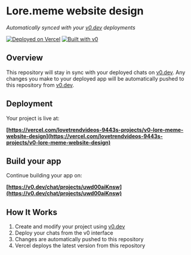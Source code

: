 # Lore.meme website design

*Automatically synced with your [v0.dev](https://v0.dev) deployments*

[![Deployed on Vercel](https://img.shields.io/badge/Deployed%20on-Vercel-black?style=for-the-badge&logo=vercel)](https://vercel.com/lovetrendvideos-9443s-projects/v0-lore-meme-website-design)
[![Built with v0](https://img.shields.io/badge/Built%20with-v0.dev-black?style=for-the-badge)](https://v0.dev/chat/projects/uwd00aiKnsw)

## Overview

This repository will stay in sync with your deployed chats on [v0.dev](https://v0.dev).
Any changes you make to your deployed app will be automatically pushed to this repository from [v0.dev](https://v0.dev).

## Deployment

Your project is live at:

**[https://vercel.com/lovetrendvideos-9443s-projects/v0-lore-meme-website-design](https://vercel.com/lovetrendvideos-9443s-projects/v0-lore-meme-website-design)**

## Build your app

Continue building your app on:

**[https://v0.dev/chat/projects/uwd00aiKnsw](https://v0.dev/chat/projects/uwd00aiKnsw)**

## How It Works

1. Create and modify your project using [v0.dev](https://v0.dev)
2. Deploy your chats from the v0 interface
3. Changes are automatically pushed to this repository
4. Vercel deploys the latest version from this repository


